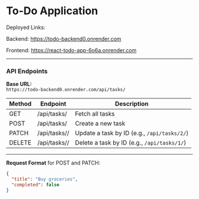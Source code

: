 # To-Do Application

Deployed Links:

Backend: https://todo-backend0.onrender.com

Frontend: https://react-todo-app-6o6a.onrender.com

---

### API Endpoints

**Base URL:**  
`https://todo-backend0.onrender.com/api/tasks/`

| Method | Endpoint             | Description           |
|--------|----------------------|-----------------------|
| GET    | /api/tasks/          | Fetch all tasks       |
| POST   | /api/tasks/          | Create a new task     |
| PATCH  | /api/tasks/<id>/     | Update a task by ID (e.g., `/api/tasks/2/`) |
| DELETE | /api/tasks/<id>/     | Delete a task by ID (e.g., `/api/tasks/1/`) |

---

**Request Format** for POST and PATCH:  
```json
{
  "title": "Buy groceries",
  "completed": false
}

